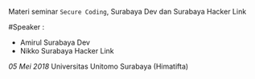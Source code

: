 Materi seminar `Secure Coding`, Surabaya Dev dan Surabaya Hacker Link

#Speaker :

- Amirul Surabaya Dev
- Nikko  Surabaya Hacker Link

*05 Mei 2018*
Universitas Unitomo Surabaya (Himatifta)


